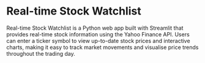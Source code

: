 # Real-time Stock Watchlist
Real-time Stock Watchlist is a Python web app built with Streamlit that provides real-time stock information using the Yahoo Finance API. Users can enter a ticker symbol to view up-to-date stock prices and interactive charts, making it easy to track market movements and visualise price trends throughout the trading day.
